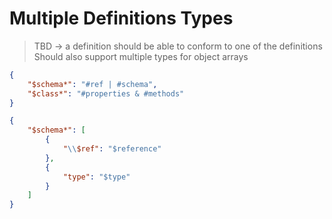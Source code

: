 # Multiple Definitions Types

> TBD -> a definition should be able to conform to one of the definitions
> Should also support multiple types for object arrays

```json
{
    "$schema*": "#ref | #schema",
    "$class*": "#properties & #methods"
}
```

```json
{
    "$schema*": [
        {
            "\\$ref": "$reference"
        },
        {
            "type": "$type"
        }
    ]
}
```
